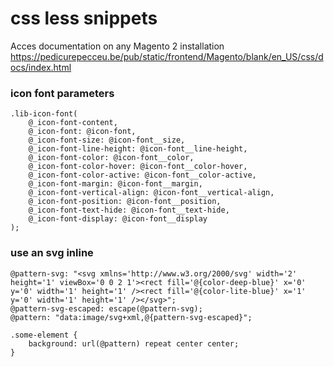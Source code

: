 # css less snippets

Acces documentation on any Magento 2 installation https://pedicurepecceu.be/pub/static/frontend/Magento/blank/en_US/css/docs/index.html

### icon font parameters

    .lib-icon-font(
        @_icon-font-content,
        @_icon-font: @icon-font,
        @_icon-font-size: @icon-font__size,
        @_icon-font-line-height: @icon-font__line-height,
        @_icon-font-color: @icon-font__color,
        @_icon-font-color-hover: @icon-font__color-hover,
        @_icon-font-color-active: @icon-font__color-active,
        @_icon-font-margin: @icon-font__margin,
        @_icon-font-vertical-align: @icon-font__vertical-align,
        @_icon-font-position: @icon-font__position,
        @_icon-font-text-hide: @icon-font__text-hide,
        @_icon-font-display: @icon-font__display
    );

### use an svg inline

    @pattern-svg: "<svg xmlns='http://www.w3.org/2000/svg' width='2' height='1' viewBox='0 0 2 1'><rect fill='@{color-deep-blue}' x='0' y='0' width='1' height='1' /><rect fill='@{color-lite-blue}' x='1' y='0' width='1' height='1' /></svg>";
    @pattern-svg-escaped: escape(@pattern-svg);
    @pattern: "data:image/svg+xml,@{pattern-svg-escaped}";
    
    .some-element {
        background: url(@pattern) repeat center center;    
    }



